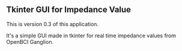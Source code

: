## Tkinter GUI for Impedance Value ##

This is version 0.3 of this application.

It's a simple GUI made in tkinter for real time impedance values from OpenBCI Ganglion.
